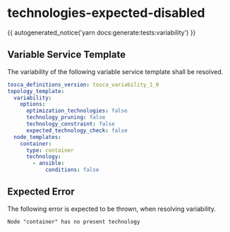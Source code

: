 # technologies-expected-disabled

{{ autogenerated_notice('yarn docs:generate:tests:variability') }}


## Variable Service Template

The variability of the following variable service template shall be resolved.

```yaml linenums="1"
tosca_definitions_version: tosca_variability_1_0
topology_template:
  variability:
    options:
      optimization_technologies: false
      technology_pruning: false
      technology_constraint: false
      expected_technology_check: false
  node_templates:
    container:
      type: container
      technology:
        - ansible:
            conditions: false
```




## Expected Error

The following error is expected to be thrown, when resolving variability.

```text linenums="1"
Node "container" has no present technology
```
